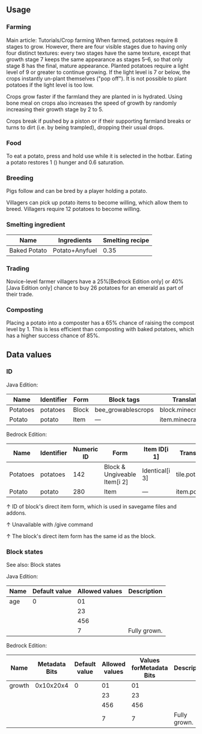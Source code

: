 ## Usage
### Farming
Main article: Tutorials/Crop farming
When farmed, potatoes require 8 stages to grow. However, there are four visible stages due to having only four distinct textures: every two stages have the same texture, except that growth stage 7 keeps the same appearance as stages 5–6, so that only stage 8 has the final, mature appearance. Planted potatoes require a light level of 9 or greater to continue growing. If the light level is 7 or below, the crops instantly un-plant themselves ("pop off"). It is not possible to plant potatoes if the light level is too low.

Crops grow faster if the farmland they are planted in is hydrated. Using bone meal on crops also increases the speed of growth by randomly increasing their growth stage by 2 to 5.

Crops break if pushed by a piston or if their supporting farmland breaks or turns to dirt (i.e. by being trampled), dropping their usual drops.

### Food
To eat a potato, press and hold use while it is selected in the hotbar. Eating a potato restores 1 () hunger and 0.6 saturation.

### Breeding
Pigs follow and can be bred by a player holding a potato.

Villagers can pick up potato items to become willing, which allow them to breed. Villagers require 12 potatoes to become willing.

### Smelting ingredient
| Name         | Ingredients    | Smelting recipe |
|--------------|----------------|-----------------|
| Baked Potato | Potato+Anyfuel | 0.35            |

### Trading
Novice-level farmer villagers have a 25%‌[Bedrock Edition  only] or 40%‌[Java Edition  only] chance to buy 26 potatoes for an emerald as part of their trade.

### Composting
Placing a potato into a composter has a 65% chance of raising the compost level by 1. This is less efficient than composting with baked potatoes, which has a higher success chance of 85%.

## Data values
### ID
Java Edition:

| Name     | Identifier | Form  | Block tags         | Translation key          |
|----------|------------|-------|--------------------|--------------------------|
| Potatoes | potatoes   | Block | bee_growablescrops | block.minecraft.potatoes |
| Potato   | potato     | Item  | —                  | item.minecraft.potato    |

Bedrock Edition:

| Name     | Identifier | Numeric ID | Form                         | Item ID[i 1]   | Translation key    |
|----------|------------|------------|------------------------------|----------------|--------------------|
| Potatoes | potatoes   | 142        | Block & Ungiveable Item[i 2] | Identical[i 3] | tile.potatoes.name |
| Potato   | potato     | 280        | Item                         | —              | item.potato.name   |


↑ ID of block's direct item form, which is used in savegame files and addons.

↑ Unavailable with /give command

↑ The block's direct item form has the same id as the block.


### Block states
See also: Block states

Java Edition:

| Name | Default value | Allowed values | Description  |
|------|---------------|----------------|--------------|
| age  | 0             | 01             |              |
|      |               | 23             |              |
|      |               | 456            |              |
|      |               | 7              | Fully grown. |

Bedrock Edition:

| Name   | Metadata Bits | Default value | Allowed values | Values forMetadata Bits | Description  |
|--------|---------------|---------------|----------------|-------------------------|--------------|
| growth | 0x10x20x4     | 0             | 01             | 01                      |              |
|        |               |               | 23             | 23                      |              |
|        |               |               | 456            | 456                     |              |
|        |               |               | 7              | 7                       | Fully grown. |




